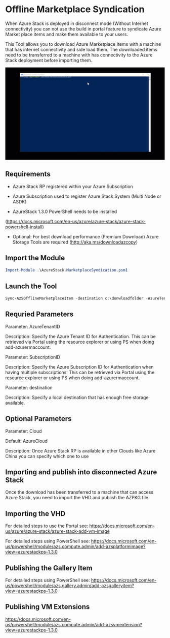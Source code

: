 # Offline Marketplace Syndication

When Azure Stack is deployed in disconnect mode (Without Internet connectivity) you can
not use the build in portal feature to syndicate Azure Market place items and make them
available to your users.

This Tool allows you to download Azure Marketplace Items with a machine that has internet connectivity and side load them.
The downloaded items need to be transferred to a machine with has connectivity to the Azure Stack deployment before importing them.

![](demosyndicate.gif)

## Requirements

- Azure Stack RP registered within your Azure Subscription

- Azure Subscription used to register Azure Stack System (Multi Node or ASDK)
- AzureStack 1.3.0 PowerShell needs to be installed

(https://docs.microsoft.com/en-us/azure/azure-stack/azure-stack-powershell-install)

- Optional: For best download performance (Premium Download) Azure Storage Tools are required
(http://aka.ms/downloadazcopy)



## Import the Module
```powershell
Import-Module .\AzureStack.MarketplaceSyndication.psm1
```


## Launch the Tool
```powershell
Sync-AzSOfflineMarketplaceItem -destination c:\donwloadfolder -AzureTenantID "Value" -AzureSubscriptionID "SubsciptionID"

```

## Requried Parameters

Parameter: AzureTenantID

Description: Specify the Azure Tenant ID for Authentication. This can be retrieved via Portal using the resource explorer or using PS when doing add-azurermaccount.


Parameter: SubscriptionID

Description: Specify the Azure Subscription ID for Authentication when having multiple subscriptions. This can be retrieved via Portal using the resource explorer or using PS when doing add-azurermaccount.

Parameter: destination

Description: Specify a local destination that has enough free storage available.


## Optional Parameters

Parameter: Cloud

Default: AzureCloud

Description: Once Azure Stack RP is available in other Clouds like Azure China you can specify which one to use


## Importing and publish into disconnected Azure Stack

Once the download has been transferred to a machine that can access Azure Stack, you need to import the VHD and publish the AZPKG file.


## Importing the VHD
For detailed steps to use the Portal see:
https://docs.microsoft.com/en-us/azure/azure-stack/azure-stack-add-vm-image

For detailed steps using PowerShell see:
https://docs.microsoft.com/en-us/powershell/module/azs.compute.admin/add-azsplatformimage?view=azurestackps-1.3.0



## Publishing the Gallery Item
For detailed steps using PowerShell see:
https://docs.microsoft.com/en-us/powershell/module/azs.gallery.admin/add-azsgalleryitem?view=azurestackps-1.3.0

## Publishing VM Extensions
https://docs.microsoft.com/en-us/powershell/module/azs.compute.admin/add-azsvmextension?view=azurestackps-1.3.0

